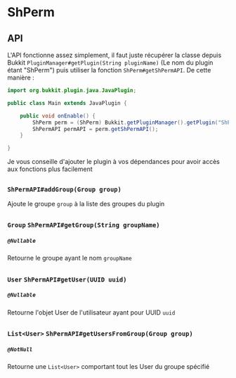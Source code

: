 # ShPerm #

## API ##

L'API fonctionne assez simplement, il faut juste récupérer la classe depuis Bukkit `PluginManager#getPlugin(String pluginName)` (Le nom du plugin étant "ShPerm") puis utiliser la fonction `ShPerm#getShPermAPI`.
De cette manière :

````java
import org.bukkit.plugin.java.JavaPlugin;

public class Main extends JavaPlugin {

    public void onEnable() {
        ShPerm perm = (ShPerm) Bukkit.getPluginManager().getPlugin("ShPerm");
        ShPermAPI permAPI = perm.getShPermAPI();
    }

}

````

Je vous conseille d'ajouter le plugin à vos dépendances pour avoir accès aux fonctions plus facilement

##

### `ShPermAPI#addGroup(Group group)`
Ajoute le groupe `group` à la liste des groupes du plugin

##

### `Group` `ShPermAPI#getGroup(String groupName)`
##### `@Nullable`
Retourne le groupe ayant le nom `groupName`

##

### `User` `ShPermAPI#getUser(UUID uuid)`
##### `@Nullable`
Retourne l'objet User de l'utilisateur ayant pour UUID `uuid`

##

### `List<User>` `ShPermAPI#getUsersFromGroup(Group group)`
##### `@NotNull`
Retourne une `List<User>` comportant tout les User du groupe spécifié

